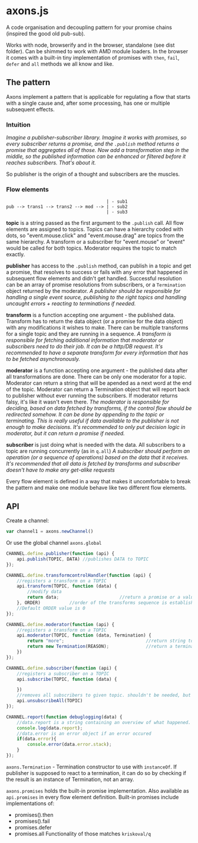 axons.js
========

A code organisation and decoupling pattern for your promise chains (inspired the good old pub-sub).

Works with node, browserify and in the browser, standalone (see dist folder). Can be shimmed to work with AMD module loaders.
In the browser it comes with a built-in tiny implementation of promises with `then`, `fail`, `defer` and `all` methods we all know and like. 

## The pattern

Axons implement a pattern that is applicable for regulating a flow that starts with a single cause and, after some processing, has one or multiple subsequent effects.

### Intuition

*Imagine a publisher-subscriber library. Imagine it works with promises, so every subscriber returns a promise, and the `.publish` method returns a promise that aggregates all of those. Now add a transformation step in the middle, so the published information can be enhanced or filtered before it reaches subscribers. That's about it.*

So publisher is the origin of a thought and subscribers are the muscles. 

### Flow elements

```
                                      | - sub1
pub --> trans1 --> trans2 --> mod --> | - sub2
                                      | - sub3
```

**topic** is a string passed as the first argument to the `.publish` call. All flow elements are assigned to topics. Topics can have a hierarchy coded with dots, so "event.mouse.click" and "event.mouse.drag" are topics from the same hierarchy. 
A transform or a subscriber for "event.mouse" or "event" would be called for both topics. Moderator requires the topic to match exactly.


**publisher** has access to the `.publish` method, can publish in a topic and get a promise, that resolves to success or fails with any error that happened in subsequent flow elements and didn't get handled. Successful resolution can be an array of promise resolutions from subscribers, or a `Termination` object returned by the moderator.
*A publisher should be responsible for handling a single event source, publishing to the right topics and handling uncaught errors + reacting to terminations if needed.*

**transform** is a function accepting one argument - the published data. Transform has to return the data object (or a promise for the data object) with any modifications it wishes to make. There can be multiple transforms for a single topic and they are running in a sequence.
*A transform is responsible for fetching additional information that moderator or subscribers need to do their job. It can be a http/DB request. It's recommended to have a separate transform for every information that has to be fetched asynchronously.*

**moderator** is a function accepting one argument - the published data after all transformations are done. There can be only one moderator for a topic. Moderator can return a string that will be apended as a next word at the end of the topic. Moderator can return a Termination object that will report back to publisher without ever running the subscribers. If moderator returns falsy, it's like it wasn't even there.
*The moderator is responsible for deciding, based on data fetched by transforms, if the control flow should be redirected somehow. It can be done by appending to the topic or terminating. This is really useful if data available to the publisher is not enough to make decisions. It's recommended to only put decision logic in moderator, but it can return a promise if needed.*

**subscriber** is just doing what is needed with the data. All subscribers to a topic are running concurrently (as in `q.all`)
*A subscriber should perform an operation (or a sequence of operations) based on the data that it receives. It's recommended that all data is fetched by transforms and subscriber doesn't have to make any get-alike requests*

Every flow element is defined in a way that makes it uncomfortable to break the pattern and make one module behave like two different flow elements. 



## API

Create a channel:
```javascript
var channel1 = axons.newChannel()
```
Or use the global channel `axons.global`


```javascript
CHANNEL.define.publisher(function (api) {
    api.publish(TOPIC, DATA) //publishes DATA to TOPIC
});
```

```javascript
CHANNEL.define.transformcontrolHandler(function (api) {
    //registers a transform on a TOPIC 
    api.transform(TOPIC, function (data) {  
        //modify data
        return data;                       //return a promise or a value
    }, ORDER)           //order of the transforms sequence is established by sorting ORDER values. 
    //Default ORDER value is 0
});
```

```javascript
CHANNEL.define.moderator(function (api) {
    //registers a transform on a TOPIC 
    api.moderator(TOPIC, function (data, Termination) {  
        return "more";                               //return string to be added to the topic
        return new Termination(REASON);              //return a termination to skip running subscribers
    })                       
});
```

```javascript
CHANNEL.define.subscriber(function (api) {
    //registers a subscriber on a TOPIC 
    api.subscribe(TOPIC, function (data) {  

    })     
    //removes all subscribers to given topic. shouldn't be needed, but just in case.
    api.unsubscribeAll(TOPIC)      
});
```


```javascript
CHANNEL.report(function debuglogging(data) {  
    //data.report is a string containing an overview of what happened. 
    console.log(data.report);
    //data.error is an error object if an error occured
    if(data.error){
        console.error(data.error.stack);
    }
});
```


`axons.Termination` - Termination constructor to use with `instanceOf`. If publisher is supposed to react to a termination, it can do so by checking if the result is an instance of Termination, not an array.

`axons.promises` holds the built-in promise implementation. Also available as `api.promises` in every flow element definition.
Built-in promises include implementations of:
 - promises().then
 - promises().fail
 - promises.defer
 - promises.all
Functionality of those matches `kriskoval/q`








